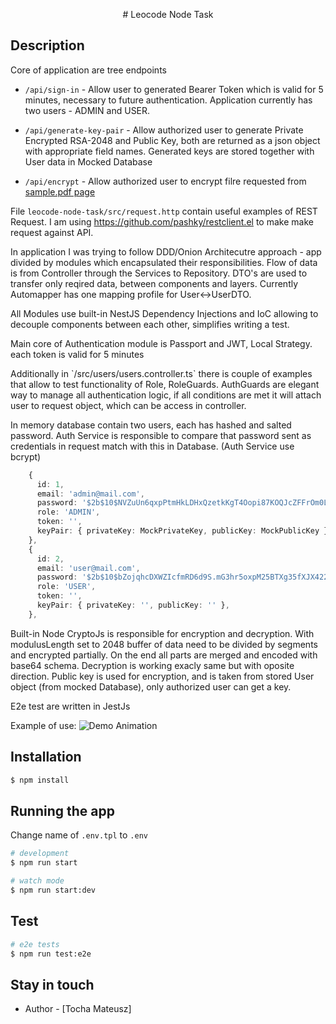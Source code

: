 <p align="center">
# Leocode Node Task
</p>

## Description

Core of application are tree endpoints 
- `/api/sign-in` - Allow user to generated Bearer Token which is valid for 5 minutes, necessary to future authentication.
Application currently has two users - ADMIN and USER.

- `/api/generate-key-pair` - Allow authorized user to generate Private Encrypted RSA-2048 and Public Key, both are returned as a json object with appropriate field names. Generated keys are stored together with User data in Mocked Database

- `/api/encrypt` - Allow authorized user to encrypt filre requested from  <a href="http://www.africau.edu/images/default/sample.pdf" target="_blank">sample.pdf page</a>

File `leocode-node-task/src/request.http` contain useful examples of REST Request.
I am using <a href="https://github.com/pashky/restclient.el" target="_blank">https://github.com/pashky/restclient.el</a>
to make make request against API.

<p>In application I was trying to follow DDD/Onion Architecutre approach - app divided by modules which encapsulated their responsibilities. Flow of data is from Controller through the Services to Repository. DTO's are used to transfer only reqired data, between components and layers. 
Currently Automapper has one mapping profile for User<->UserDTO.
</p> 
    
<p>All Modules use built-in NestJS Dependency Injections and IoC allowing to decouple components between each other, simplifies writing a test. </p>

<p>Main core of Authentication module is Passport and JWT, Local Strategy. each token is valid for 5 minutes</p>

<p>Additionally in `/src/users/users.controller.ts` there is couple of examples that allow to test functionality of Role, RoleGuards. AuthGuards are elegant way to manage all authentication logic, if all conditions are met it will attach user to request object, which can be access in controller. </p>

<p> In memory database contain two users, each has hashed and salted password. Auth Service is responsible to compare that password sent as credentials in request match with this in Database. (Auth Service use bcrypt)

```ts 
    {
      id: 1,
      email: 'admin@mail.com',
      password: '$2b$10$NVZuUn6qxpPtmHkLDHxQzetkKgT4Oopi87KOQJcZFFrOm0LdYtWae', //encrypted and salted password 1234
      role: 'ADMIN',
      token: '',
      keyPair: { privateKey: MockPrivateKey, publicKey: MockPublicKey },
    },
    {
      id: 2,
      email: 'user@mail.com',
      password: '$2b$10$bZojqhcDXWZIcfmRD6d9S.mG3hr5oxpM25BTXg35fXJX422NBhnn.', //encrypted and salted password 4321
      role: 'USER',
      token: '',
      keyPair: { privateKey: '', publicKey: '' },
    },

``` 
</p>

<p>    Built-in Node CryptoJs is responsible for encryption and decryption. With modulusLength  set to 2048 buffer of data need to be divided by segments and encrypted partially. On the end all parts are merged and encoded with base64 schema. Decryption is working exacly same but with oposite direction. Public key is used for encryption, and is taken from stored User object (from mocked Database), only authorized user can get a key. </p>
    
E2e test are written in JestJs

Example of use: 
![Demo Animation](./assets/example.gif?raw=true)

## Installation

```bash
$ npm install
```

## Running the app

Change name of `.env.tpl` to `.env`

```bash
# development
$ npm run start

# watch mode
$ npm run start:dev
```

## Test

```bash
# e2e tests
$ npm run test:e2e
```

## Stay in touch

- Author - [Tocha Mateusz]

